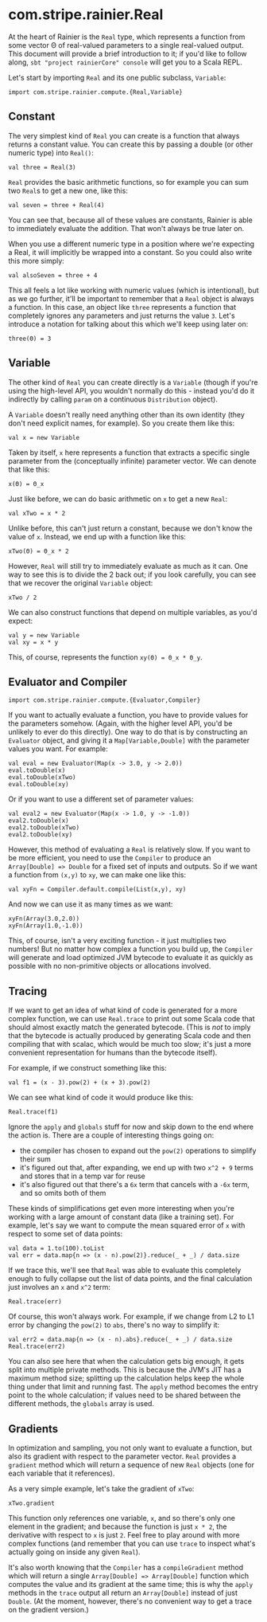 # com.stripe.rainier.Real

At the heart of Rainier is the `Real` type, which represents a function from some vector Θ of real-valued parameters to a single real-valued output. This document will provide a brief introduction to it; if you'd like to follow along, `sbt "project rainierCore" console` will get you to a Scala REPL.

Let's start by importing `Real` and its one public subclass, `Variable`:
```tut:silent
import com.stripe.rainier.compute.{Real,Variable}
```

## Constant

The very simplest kind of `Real` you can create is a function that always returns a constant value. You can create this by passing a double (or other numeric type) into `Real()`:

```tut
val three = Real(3)
```

`Real` provides the basic arithmetic functions, so for example you can sum two `Real`s to get a new one, like this:

```tut
val seven = three + Real(4)
```

You can see that, because all of these values are constants, Rainier is able to immediately evaluate the addition. That won't always be true later on.

When you use a different numeric type in a position where we're expecting a Real, it will implicitly be wrapped into a constant. So you could also write this more simply:

```tut
val alsoSeven = three + 4
```

This all feels a lot like working with numeric values (which is intentional), but as we go further, it'll be important to remember that a `Real` object is always a function. In this case, an object like `three` represents a function that completely ignores any parameters and just returns the value `3`. Let's introduce a notation for talking about this which we'll keep using later on:

```
three(Θ) = 3
```

## Variable

The other kind of `Real` you can create directly is a `Variable` (though if you're using the high-level API, you wouldn't normally do this - instead you'd do it indirectly by calling `param` on a continuous `Distribution` object).

A `Variable` doesn't really need anything other than its own identity (they don't need explicit names, for example). So you create them like this:

```tut
val x = new Variable
```

Taken by itself, `x` here represents a function that extracts a specific single parameter from the (conceptually infinite) parameter vector. We can denote that like this:

```
x(Θ) = Θ_x
```

Just like before, we can do basic arithmetic on `x` to get a new `Real`:

```tut
val xTwo = x * 2
```

Unlike before, this can't just return a constant, because we don't know the value of `x`. Instead, we end up with a function like this:

```
xTwo(Θ) = Θ_x * 2
```

However, `Real` will still try to immediately evaluate as much as it can. One way to see this is to divide the 2 back out; if you look carefully, you can see that we recover the original `Variable` object:

```tut
xTwo / 2
```

We can also construct functions that depend on multiple variables, as you'd expect:

```tut
val y = new Variable
val xy = x * y
```

This, of course, represents the function `xy(Θ) = Θ_x * Θ_y`.

## Evaluator and Compiler

```tut:silent
import com.stripe.rainier.compute.{Evaluator,Compiler}
```

If you want to actually evaluate a function, you have to provide values for the parameters somehow. (Again, with the higher level API, you'd be unlikely to ever do this directly). One way to do that is by constructing an `Evaluator` object, and giving it a `Map[Variable,Double]` with the parameter values you want. For example:

```tut
val eval = new Evaluator(Map(x -> 3.0, y -> 2.0))
eval.toDouble(x)
eval.toDouble(xTwo)
eval.toDouble(xy)
```

Or if you want to use a different set of parameter values:

```tut
val eval2 = new Evaluator(Map(x -> 1.0, y -> -1.0))
eval2.toDouble(x)
eval2.toDouble(xTwo)
eval2.toDouble(xy)
```

However, this method of evaluating a `Real` is relatively slow. If you want to be more efficient, you need to use the `Compiler` to produce an `Array[Double] => Double` for a fixed set of inputs and outputs. So if we want a function from `(x,y)` to `xy`, we can make one like this:

```tut
val xyFn = Compiler.default.compile(List(x,y), xy)
```

And now we can use it as many times as we want:

```tut
xyFn(Array(3.0,2.0))
xyFn(Array(1.0,-1.0))
```

This, of course, isn't a very exciting function - it just multiplies two numbers! But no matter how complex a function you build up, the `Compiler` will generate and load optimized JVM bytecode to evaluate it as quickly as possible with no non-primitive objects or allocations involved.

## Tracing

If we want to get an idea of what kind of code is generated for a more complex function, we can use `Real.trace` to print out some Scala code that should almost exactly match the generated bytecode. (This is *not* to imply that the bytecode is actually produced by generating Scala code and then compiling that with scalac, which would be much too slow; it's just a more convenient representation for humans than the bytecode itself).

For example, if we construct something like this:

```tut
val f1 = (x - 3).pow(2) + (x + 3).pow(2)
```

We can see what kind of code it would produce like this:

```tut
Real.trace(f1)
```

Ignore the `apply` and `globals` stuff for now and skip down to the end where the action is. There are a couple of interesting things going on:

* the compiler has chosen to expand out the `pow(2)` operations to simplify their sum
* it's figured out that, after expanding, we end up with two `x^2 + 9` terms and stores that in a temp var for reuse
* it's also figured out that there's a `6x` term that cancels with a `-6x` term, and so omits both of them

These kinds of simplifications get even more interesting when you're working with a large amount of constant data (like a training set). For example, let's say we want to compute the mean squared error of `x` with respect to some set of data points:

```tut
val data = 1.to(100).toList
val err = data.map{n => (x - n).pow(2)}.reduce(_ + _) / data.size
```

If we trace this, we'll see that `Real` was able to evaluate this completely enough to fully collapse out the list of data points, and the final calculation just involves an `x` and `x^2` term:

```tut
Real.trace(err)
```

Of course, this won't always work. For example, if we change from L2 to L1 error by changing the `pow(2)` to `abs`, there's no way to simplify it:

```tut
val err2 = data.map{n => (x - n).abs}.reduce(_ + _) / data.size
Real.trace(err2)
```

You can also see here that when the calculation gets big enough, it gets split into multiple private methods. This is because the JVM's JIT has a maximum method size; splitting up the calculation helps keep the whole thing under that limit and running fast. The `apply` method becomes the entry point to the whole calculation; if values need to be shared between the different methods, the `globals` array is used.

## Gradients

In optimization and sampling, you not only want to evaluate a function, but also its gradient with respect to the parameter vector. `Real` provides a `gradient` method which will return a sequence of new `Real` objects (one for each variable that it references).

As a very simple example, let's take the gradient of `xTwo`:

```tut
xTwo.gradient
```

This function only references one variable, `x`, and so there's only one element in the gradient; and because the function is just `x * 2`, the derivative with respect to `x` is just `2`. Feel free to play around with more complex functions (and remember that you can use `trace` to inspect what's actually going on inside any given `Real`).

It's also worth knowing that the `Compiler` has a `compileGradient` method which will return a single `Array[Double] => Array[Double]` function which computes the value and its gradient at the same time; this is why the `apply` methods in the `trace` output all return an `Array[Double]` instead of just `Double`. (At the moment, however, there's no convenient way to get a trace on the gradient version.)

